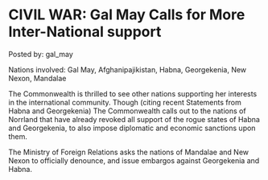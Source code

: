 # CIVIL WAR: Gal May Calls for More Inter-National support

Posted by: gal_may

Nations involved: Gal May, Afghanipajikistan, Habna, Georgekenia, New Nexon, Mandalae

The Commonwealth is thrilled to see other nations supporting her interests in the international community. Though (citing recent Statements from Habna and Georgekenia) The Commonwealth calls out to the nations of Norrland that have already revoked all support of the rogue states of Habna and Georgekenia, to also impose diplomatic and economic sanctions upon them.

The Ministry of Foreign Relations asks the nations of Mandalae and New Nexon to officially denounce, and issue embargos against Georgekenia and Habna.


